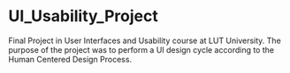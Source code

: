 # UI_Usability_Project
Final Project in User Interfaces and Usability course at LUT University. The purpose of the project was to perform a UI design cycle according to the Human Centered Design Process. 
